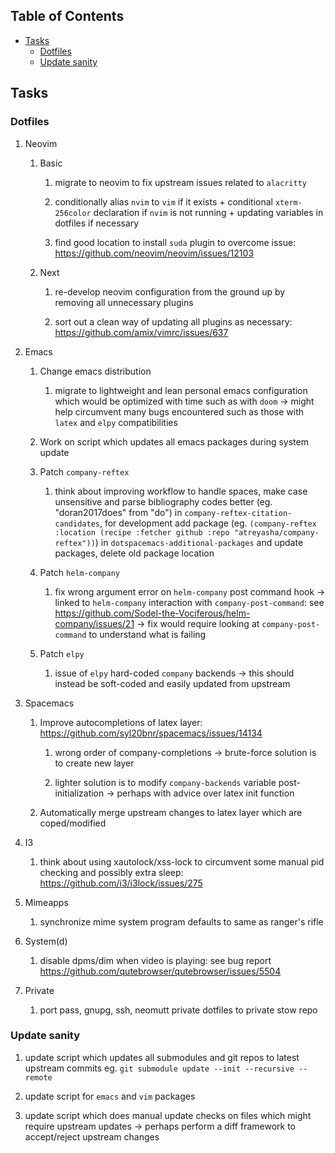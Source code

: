 ## Table of Contents
-   [Tasks](#tasks)
    -   [Dotfiles](#dotfiles)
    -   [Update sanity](#update-sanity)

## Tasks

### Dotfiles

1.  Neovim

    1.  Basic

        1.  migrate to neovim to fix upstream issues related to
            `alacritty`

        2.  conditionally alias `nvim` to `vim` if it exists +
            conditional `xterm-256color` declaration if `nvim` is not
            running + updating variables in dotfiles if necessary

        3.  find good location to install `suda` plugin to overcome
            issue: <https://github.com/neovim/neovim/issues/12103>

    2.  Next

        1.  re-develop neovim configuration from the ground up by
            removing all unnecessary plugins

        2.  sort out a clean way of updating all plugins as necessary:
            <https://github.com/amix/vimrc/issues/637>

2.  Emacs

    1.  Change emacs distribution

        1.  migrate to lightweight and lean personal emacs configuration
            which would be optimized with time such as with `doom` -\>
            might help circumvent many bugs encountered such as those
            with `latex` and `elpy` compatibilities

    2.  Work on script which updates all emacs packages during system
        update

    3.  Patch `company-reftex`

        1.  think about improving workflow to handle spaces, make case
            unsensitive and parse bibliography codes better (eg.
            \"doran2017does\" from \"do\") in
            `company-reftex-citation-candidates`, for development add
            package (eg.
            `(company-reftex :location (recipe :fetcher github :repo "atreyasha/company-reftex"))`)
            in `dotspacemacs-additional-packages` and update packages,
            delete old package location

    4.  Patch `helm-company`

        1.  fix wrong argument error on `helm-company` post command hook
            -\> linked to `helm-company` interaction with
            `company-post-command`: see
            <https://github.com/Sodel-the-Vociferous/helm-company/issues/21>
            -\> fix would require looking at `company-post-command` to
            understand what is failing

    5.  Patch `elpy`

        1.  issue of `elpy` hard-coded `company` backends -\> this
            should instead be soft-coded and easily updated from
            upstream

3.  Spacemacs

    1.  Improve autocompletions of latex layer:
        <https://github.com/syl20bnr/spacemacs/issues/14134>

        1.  wrong order of company-completions -\> brute-force solution
            is to create new layer

        2.  lighter solution is to modify `company-backends` variable
            post-initialization -\> perhaps with advice over latex init
            function

    2.  Automatically merge upstream changes to latex layer which are
        coped/modified

4.  I3

    1.  think about using xautolock/xss-lock to circumvent some manual
        pid checking and possibly extra sleep:
        <https://github.com/i3/i3lock/issues/275>

5.  Mimeapps

    1.  synchronize mime system program defaults to same as ranger\'s
        rifle

6.  System(d)

    1.  disable dpms/dim when video is playing: see bug report
        <https://github.com/qutebrowser/qutebrowser/issues/5504>

7.  Private

    1.  port pass, gnupg, ssh, neomutt private dotfiles to private stow
        repo

### Update sanity

1.  update script which updates all submodules and git repos to latest
    upstream commits eg.
    `git submodule update --init --recursive --remote`

2.  update script for `emacs` and `vim` packages

3.  update script which does manual update checks on files which might
    require upstream updates -\> perhaps perform a diff framework to
    accept/reject upstream changes
